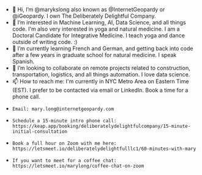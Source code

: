 - 👋 Hi, I’m @marykslong also known as @InternetGeopardy or @iGeopardy. I own The Deliberately Delightful Company.
- 👀 I’m interested in Machine Learning, AI, Data Science, and all things code. I'm also very interested in yoga and natural medicine. I am a Doctoral Candidate for Integrative Medicine. I teach yoga and dance outside of writing code. :)
- 🌱 I’m currently learning French and German, and getting back into code after a few years in graduate school for natural medicine. I speak Spanish.
- 💞️ I’m looking to collaborate on remote projects related to construction, transportation, logistics, and all things automation. I love data science.
- 📫 How to reach me: I'm currently in NYC Metro Area on Eastern Time (EST). I prefer to be contacted via email or LinkedIn. Book a time for a phone call.
-     Email: mary.long@internetgeopardy.com 
-     Schedule a 15-minute intro phone call: https://keap.app/booking/deliberatelydelightfulcompany/15-minute-initial-consultation
-     Book a full hour on Zoom with me here: https://letsmeet.io/deliberatelydelightfulllc1/60-minutes-with-mary
-     If you want to meet for a coffee chat: https://letsmeet.io/marylong/coffee-chat-on-zoom
